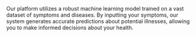 Our platform utilizes a robust machine learning model trained on a vast dataset of symptoms and diseases. By inputting your symptoms, our system generates accurate predictions about potential illnesses, allowing you to make informed decisions about your health.
